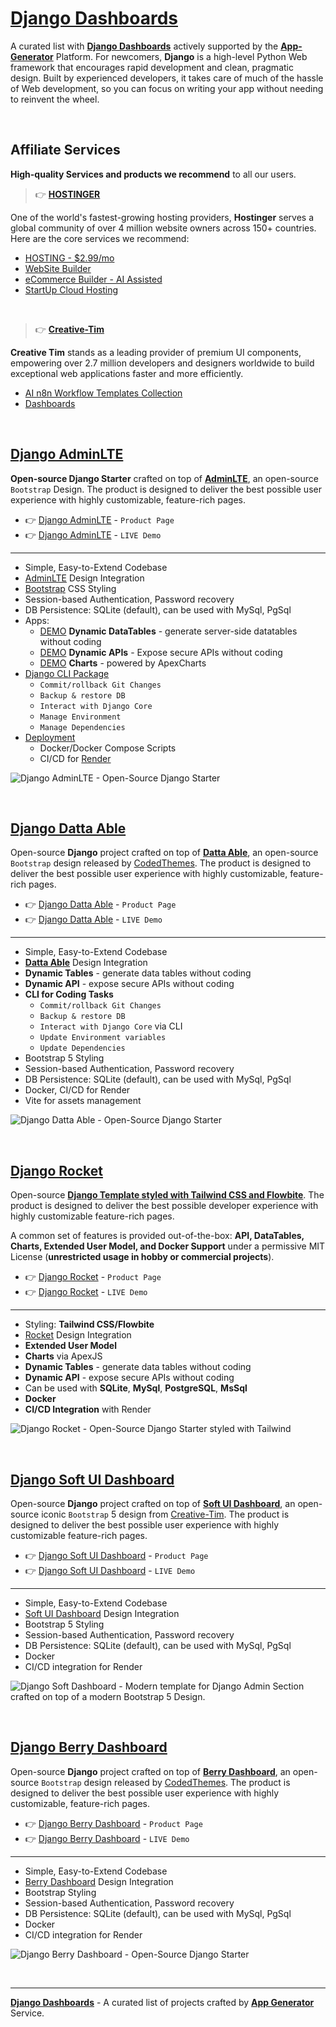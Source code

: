 # [Django Dashboards](https://app-generator.dev/admin-dashboards/django/)

A curated list with **[Django Dashboards](https://app-generator.dev/admin-dashboards/django/)** actively supported by the **[App-Generator](https://app-generator.dev/)** Platform. For newcomers, **Django** is a high-level Python Web framework that encourages rapid development and clean, pragmatic design. Built by experienced developers, it takes care of much of the hassle of Web development, so you can focus on writing your app without needing to reinvent the wheel. 

<br />

## Affiliate Services

**High-quality Services and products we recommend** to all our users.

> 👉 **[HOSTINGER](https://www.hostg.xyz/aff_c?offer_id=6&aff_id=207452)**

One of the world's fastest-growing hosting providers, **Hostinger** serves a global community of over 4 million website owners across 150+ countries. 
Here are the core services we recommend: 

- [HOSTING - $2.99/mo](https://www.hostg.xyz/aff_c?offer_id=6&aff_id=207452)
- [WebSite Builder](https://www.hostg.xyz/aff_c?offer_id=6&aff_id=207452&url_id=2949)
- [eCommerce Builder - AI Assisted](https://www.hostg.xyz/aff_c?offer_id=6&aff_id=207452&url_id=4140)
- [StartUp Cloud Hosting](https://www.hostg.xyz/aff_c?offer_id=6&aff_id=207452&url_id=17) 

<br />

> 👉 **[Creative-Tim](https://www.creative-tim.com/?AFFILIATE=128200)**

**Creative Tim** stands as a leading provider of premium UI components, empowering over 2.7 million developers and designers worldwide to build exceptional web applications faster and more efficiently.

- [AI n8n Workflow Templates Collection](https://www.creative-tim.com/product/n8n-workflow-templates-collection?AFFILIATE=128200)
- [Dashboards](https://www.creative-tim.com/bootstrap-themes/admin-dashboard?AFFILIATE=128200)

<br />

## [Django AdminLTE](https://app-generator.dev/product/adminlte/django/)

**Open-source Django Starter** crafted on top of **[AdminLTE](https://app-generator.dev/product/adminlte/)**, an open-source `Bootstrap` Design. The product is designed to deliver the best possible user experience with highly customizable, feature-rich pages. 

- 👉 [Django AdminLTE](https://app-generator.dev/product/adminlte/django/) - `Product Page`
- 👉 [Django AdminLTE](https://django-adminlte.onrender.com) - `LIVE Demo`

---

- Simple, Easy-to-Extend Codebase
- [AdminLTE](https://app-generator.dev/product/adminlte/) Design Integration 
- [Bootstrap](https://app-generator.dev/docs/templates/bootstrap.html) CSS Styling 
- Session-based Authentication, Password recovery
- DB Persistence: SQLite (default), can be used with MySql, PgSql
- Apps:
  - [DEMO](https://django-adminlte.onrender.com/dynamic-dt/product/) **Dynamic DataTables** - generate server-side datatables without coding
  - [DEMO](https://django-adminlte.onrender.com/api/) **Dynamic APIs** - Expose secure APIs without coding  
  - [DEMO](https://django-adminlte.onrender.com/charts/) **Charts** - powered by ApexCharts 
- [Django CLI Package](https://app-generator.dev/docs/developer-tools/django-cli/index.html)
    - `Commit/rollback Git Changes`
    - `Backup & restore DB`
    - `Interact with Django Core`
    - `Manage Environment`
    - `Manage Dependencies`  
- [Deployment](https://app-generator.dev/docs/deployment.html)
  - Docker/Docker Compose Scripts 
  - CI/CD for [Render](https://app-generator.dev/docs/deployment/render/index.html)

![Django AdminLTE - Open-Source Django Starter ](https://github.com/app-generator/django-adminlte/assets/51070104/8f0c396d-2f33-46b9-9689-2982c987399d)

<br />

## [Django Datta Able](https://app-generator.dev/product/datta-able/django/)

Open-source **Django** project crafted on top of **[Datta Able](https://app-generator.dev/product/datta-able/)**, an open-source `Bootstrap` design released by [CodedThemes](https://app-generator.dev/agency/codedthemes/).
The product is designed to deliver the best possible user experience with highly customizable, feature-rich pages. 

- 👉 [Django Datta Able](https://app-generator.dev/product/datta-able/django/) - `Product Page`
- 👉 [Django Datta Able](https://django-datta.onrender.com) - `LIVE Demo`

---

- Simple, Easy-to-Extend Codebase
- **[Datta Able](https://app-generator.dev/product/datta-able/)** Design Integration 
- **Dynamic Tables** - generate data tables without coding 
- **Dynamic API** - expose secure APIs without coding
- **CLI for Coding Tasks**
  - `Commit/rollback Git Changes`
  - `Backup & restore DB`
  - `Interact with Django Core` via CLI
  - `Update Environment variables`
  - `Update Dependencies`  
- Bootstrap 5 Styling 
- Session-based Authentication, Password recovery
- DB Persistence: SQLite (default), can be used with MySql, PgSql
- Docker, CI/CD for Render
- Vite for assets management 

![Django Datta Able - Open-Source Django Starter](https://user-images.githubusercontent.com/51070104/176118649-7233ffbc-6118-4f56-8cda-baa81d256877.png)

<br />

## [Django Rocket](https://app-generator.dev/product/rocket/django/)

Open-source **[Django Template styled with Tailwind CSS and Flowbite](https://app-generator.dev/product/rocket/django/)**. 
The product is designed to deliver the best possible developer experience with highly customizable feature-rich pages. 

A common set of features is provided out-of-the-box: **API, DataTables, Charts, Extended User Model, and Docker Support** under a permissive MIT License (**unrestricted usage in hobby or commercial projects**).

- 👉 [Django Rocket](https://app-generator.dev/product/rocket/django/) - `Product Page`
- 👉 [Django Rocket](https://rocket-django.onrender.com) - `LIVE Demo`

---

- Styling: **Tailwind CSS/Flowbite**
- [Rocket](https://app-generator.dev/product/rocket/) Design Integration
- **Extended User Model**
- **Charts** via ApexJS
- **Dynamic Tables** - generate data tables without coding 
- **Dynamic API** - expose secure APIs without coding
- Can be used with **SQLite**, **MySql**, **PostgreSQL**, **MsSql**
- **Docker**
- **CI/CD Integration** with Render 

![Django Rocket - Open-Source Django Starter styled with Tailwind](https://github.com/user-attachments/assets/d7527d5e-046c-4679-8f72-525290a5edd5)
  
<br />

## [Django Soft UI Dashboard](https://app-generator.dev/product/soft-ui-dashboard/django/)

Open-source **Django** project crafted on top of **[Soft UI Dashboard](https://app-generator.dev/product/soft-ui-dashboard/)**, an open-source iconic `Bootstrap` 5 design from [Creative-Tim](/agency/creative-tim/).
The product is designed to deliver the best possible user experience with highly customizable feature-rich pages. 

- 👉 [Django Soft UI Dashboard](https://app-generator.dev/product/soft-ui-dashboard/django/) - `Product Page`
- 👉 [Django Soft UI Dashboard](https://django-soft-dash.onrender.com/) - `LIVE Demo`

---

- Simple, Easy-to-Extend Codebase
- [Soft UI Dashboard](https://app-generator.dev/product/soft-ui-dashboard/) Design Integration 
- Bootstrap 5 Styling 
- Session-based Authentication, Password recovery
- DB Persistence: SQLite (default), can be used with MySql, PgSql
- Docker 
- CI/CD integration for Render 

![Django Soft Dashboard - Modern template for Django Admin Section crafted on top of a modern Bootstrap 5 Design.](https://github.com/user-attachments/assets/2dd7adf3-bf5f-4894-b585-3696e7a8606f)
 
<br />

## [Django Berry Dashboard](https://app-generator.dev/product/berry-dashboard/django/)

Open-source **Django** project crafted on top of **[Berry Dashboard](https://app-generator.dev/product/berry-dashboard/)**, an open-source `Bootstrap` design released by [CodedThemes](https://app-generator.dev/agency/codedthemes/).
The product is designed to deliver the best possible user experience with highly customizable, feature-rich pages. 

- 👉 [Django Berry Dashboard](https://app-generator.dev/product/berry-dashboard/django/) - `Product Page`
- 👉 [Django Berry Dashboard](https://django-berry.onrender.com/) - `LIVE Demo`

---

- Simple, Easy-to-Extend Codebase
- [Berry Dashboard](https://app-generator.dev/product/berry-dashboard/) Design Integration 
- Bootstrap Styling 
- Session-based Authentication, Password recovery
- DB Persistence: SQLite (default), can be used with MySql, PgSql
- Docker 
- CI/CD integration for Render 

![Django Berry Dashboard - Open-Source Django Starter](https://user-images.githubusercontent.com/51070104/215728710-d1ee7fef-8153-402b-9741-371e1c01cd36.png)

<br />

---
**[Django Dashboards](https://app-generator.dev/admin-dashboards/django/)** - A curated list of projects crafted by **[App Generator](https://app-generator.dev/)** Service. 

